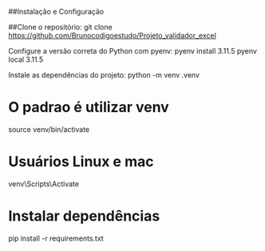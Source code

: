 ##Instalação e Configuração

##Clone o repositório:
git clone https://github.com/Brunocodigoestudo/Projeto_validador_excel

Configure a versão correta do Python com pyenv:
pyenv install 3.11.5
pyenv local 3.11.5

Instale as dependências do projeto:
python -m venv .venv
# O padrao é utilizar venv
source venv/bin/activate

# Usuários Linux e mac
venv\Scripts\Activate

# Instalar dependências 
pip install -r requirements.txt  